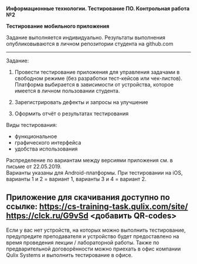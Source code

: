 **Информационные технологии. Тестирование ПО. Контрольная работа №2**

**Тестирование мобильного приложения**

Задание выполняется индивидуально. Результаты выполнения опубликовываются в личном репозитории студента на github.com
____
Задание:

1. Провести тестирование приложения для управления задачами в свободном режиме (без разработки тест-кейсов или чек-листов). Платформа выбирается в зависимости от устройства, которое имеется в личном пользовании студента.

2. Зарегистрировать дефекты и запросы на улучшение

3. Оформить отчёт о результатах тестирования

Виды тестирования:

* функциональное
* графического интерфейса
* удобства использования 

Распределение по вариантам между версиями приложения см. в письме от 22.05.2019.  
Варианты указаны для Android-платформы. 
При тестировании на iOS, варианты 1 и 2 = вариант 1, варианты 3 и 4 = вариант 2.  

Приложение для скачивания доступно по ссылке:
https://cs-training-task.qulix.com/site/ 
https://clck.ru/G9vSd
<добавить QR-codes>
---
Если у вас нет устройств, на которых можно выполнить тестирование, предупредите преподавателя и устройство будет предоставлено на время проведения лекции / лабораторной работы. Также по предварительной договорённости можно приехать в офис компании Qulix Systems и выполнить тестирование в офисе.

